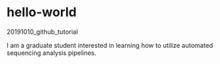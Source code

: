 # hello-world
20191010_github_tutorial

I am a graduate student interested in learning how to utilize automated sequencing analysis pipelines.

